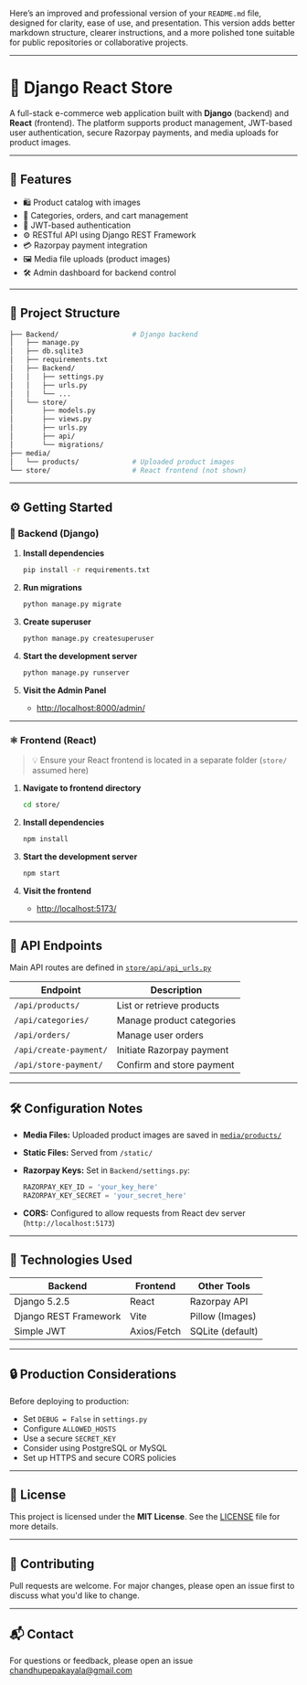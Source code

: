 Here’s an improved and professional version of your `README.md` file, designed for clarity, ease of use, and presentation. This version adds better markdown structure, clearer instructions, and a more polished tone suitable for public repositories or collaborative projects.

---

# 🛒 Django React Store

A full-stack e-commerce web application built with **Django** (backend) and **React** (frontend). The platform supports product management, JWT-based user authentication, secure Razorpay payments, and media uploads for product images.

---

## 🚀 Features

* 🛍️ Product catalog with images
* 🧾 Categories, orders, and cart management
* 🔐 JWT-based authentication
* ⚙️ RESTful API using Django REST Framework
* 💳 Razorpay payment integration
* 🖼️ Media file uploads (product images)
* 🛠️ Admin dashboard for backend control

---

## 📁 Project Structure

```bash
├── Backend/                  # Django backend
│   ├── manage.py
│   ├── db.sqlite3
│   ├── requirements.txt
│   ├── Backend/
│   │   ├── settings.py
│   │   ├── urls.py
│   │   └── ...
│   └── store/
│       ├── models.py
│       ├── views.py
│       ├── urls.py
│       ├── api/
│       └── migrations/
├── media/
│   └── products/             # Uploaded product images
└── store/                    # React frontend (not shown)
```

---

## ⚙️ Getting Started

### 🐍 Backend (Django)

1. **Install dependencies**

   ```bash
   pip install -r requirements.txt
   ```

2. **Run migrations**

   ```bash
   python manage.py migrate
   ```

3. **Create superuser**

   ```bash
   python manage.py createsuperuser
   ```

4. **Start the development server**

   ```bash
   python manage.py runserver
   ```

5. **Visit the Admin Panel**

   * [http://localhost:8000/admin/](http://localhost:8000/admin/)

---

### ⚛️ Frontend (React)

> 💡 Ensure your React frontend is located in a separate folder (`store/` assumed here)

1. **Navigate to frontend directory**

   ```bash
   cd store/
   ```

2. **Install dependencies**

   ```bash
   npm install
   ```

3. **Start the development server**

   ```bash
   npm start
   ```

4. **Visit the frontend**

   * [http://localhost:5173/](http://localhost:5173/)

---

## 🔌 API Endpoints

Main API routes are defined in [`store/api/api_urls.py`](Backend/store/api/api_urls.py)

| Endpoint               | Description               |
| ---------------------- | ------------------------- |
| `/api/products/`       | List or retrieve products |
| `/api/categories/`     | Manage product categories |
| `/api/orders/`         | Manage user orders        |
| `/api/create-payment/` | Initiate Razorpay payment |
| `/api/store-payment/`  | Confirm and store payment |

---

## 🛠 Configuration Notes

* **Media Files:** Uploaded product images are saved in [`media/products/`](media/products/)
* **Static Files:** Served from `/static/`
* **Razorpay Keys:** Set in `Backend/settings.py`:

  ```python
  RAZORPAY_KEY_ID = 'your_key_here'
  RAZORPAY_KEY_SECRET = 'your_secret_here'
  ```
* **CORS:** Configured to allow requests from React dev server (`http://localhost:5173`)

---

## 🧰 Technologies Used

| Backend               | Frontend    | Other Tools      |
| --------------------- | ----------- | ---------------- |
| Django 5.2.5          | React       | Razorpay API     |
| Django REST Framework | Vite        | Pillow (Images)  |
| Simple JWT            | Axios/Fetch | SQLite (default) |

---

## 🔒 Production Considerations

Before deploying to production:

* Set `DEBUG = False` in `settings.py`
* Configure `ALLOWED_HOSTS`
* Use a secure `SECRET_KEY`
* Consider using PostgreSQL or MySQL
* Set up HTTPS and secure CORS policies

---

## 📄 License

This project is licensed under the **MIT License**.
See the [LICENSE](LICENSE) file for more details.

---

## 🙌 Contributing

Pull requests are welcome. For major changes, please open an issue first to discuss what you'd like to change.

---

## 📬 Contact

For questions or feedback, please open an issue [chandhupepakayala@gmail.com](mailto:chandhupepakayala@gmail.com)